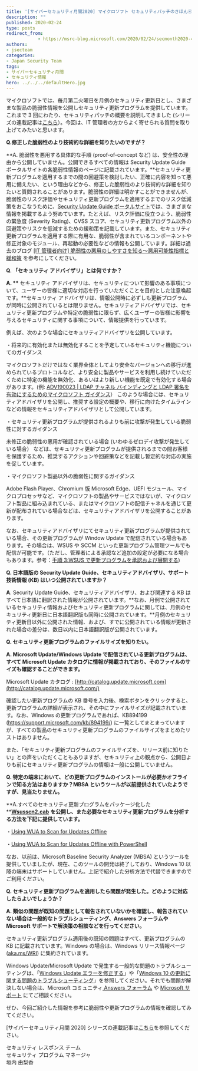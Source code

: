 ```yaml
---
title: '[サイバーセキュリティ月間2020] マイクロソフト セキュリティパッチのきほん④'
description: ""
published: 2020-02-24
type: posts
redirect_from:
            - https://msrc-blog.microsoft.com/2020/02/24/secmonth2020-4/
authors:
- jsecteam
categories:
- Japan Security Team
tags:
- サイバーセキュリティ月間
- セキュリティ情報
hero: ../../../defaultHero.jpg
---
```

マイクロソフトでは、毎月第二火曜日を月例のセキュリティ更新日とし、さまざまな製品の脆弱性情報を公開しセキュリティ更新プログラムを提供しています。これまで 3 回にわたり、セキュリティパッチの概要を説明してきました (シリーズの連載記事は[こちら](https://aka.ms/secmonth2020)）。今回は、IT 管理者の方からよく寄せられる質問を取り上げてみたいと思います。

**Q.修正した脆弱性のより技術的な詳細を知りたいのですが？**

**A. 脆弱性を悪用する具体的な手順 (proof-of-concept など) は、安全性の理由から公開していません。公開できるすべての情報は Security Update Guide ポータルサイトの各脆弱性情報のページに記載されています。**セキュリティ更新プログラムを適用するまでの間の回避策を検討したい、正確に内容を知って悪用に備えたい、という理由などから、修正した脆弱性のより技術的な詳細を知りたいと質問されることがあります。脆弱性の詳細は明かすことができませんが、脆弱性のリスク評価やセキュリティ更新プログラムを適用するまでのリスク低減策をおこなうために、[Security Update Guide ポータルサイト](https://portal.msrc.microsoft.com/en-us/security-guidance)では、さまざまな情報を掲載するよう努めています。たとえば、リスク評価に役立つよう、脆弱性の緊急度 (Severity Rating)、CVSS スコア、セキュリティ更新プログラム以外の回避策やリスクを低減するための緩和策を記載しています。また、セキュリティ更新プログラムを適用する際に有用な、脆弱性が含まれているコンポーネントや修正対象のモジュール、再起動の必要性などの情報も公開しています。詳細は過去のブログ [\[IT 管理者向け\] 脆弱性の悪用のしやすさを知る～悪用可能性指標と緩和策](https://msrc-blog.microsoft.com/2020/01/09/exploitabilityindex/) を参考にしてください。

**Q. 「セキュリティ アドバイザリ」とは何ですか？**

**A. ​\*\*** セキュリティ アドバイザリは、セキュリティについて影響のある事項について、ユーザーの皆様に適切な対応を行っていただくことを目的とした注意喚起です。\*\*セキュリティ アドバイザリは、情報公開時に必ずしも更新プログラムが同時に公開されているとは限りません。セキュリティアドバイザリでは、セキュリティ更新プログラムや特定の脆弱性に限らず、広くユーザーの皆様に影響を与えるセキュリティに関する事項について、情報提供を行っています。

例えば、次のような場合にセキュリティアドバイザリを公開しています。

・将来的に有効化または無効化することを予定しているセキュリティ機能についてのガイダンス

マイクロソフトだけではなく業界全体としてより安全なバージョンへの移行が進められているプロトコルなど、より安全に製品やサービスを利用し続けていただくために特定の機能を無効化、あるいはより新しい機能を既定で有効化する場合があります。(例: [ADV190023 | LDAP チャネル バインディングと LDAP 署名を有効にするためのマイクロソフト ガイダンス](https://portal.msrc.microsoft.com/ja-JP/security-guidance/advisory/ADV190023)） このような場合には、セキュリティアドバイザリを公開し、推奨する設定の概要や、移行に向けたタイムラインなどの情報をセキュリティアドバイザリとして公開しています。

・セキュリティ更新プログラムが提供されるよりも前に攻撃が発生している脆弱性に対するガイダンス

未修正の脆弱性の悪用が確認されている場合 (いわゆるゼロデイ攻撃が発生している場合） などは、セキュリティ更新プログラムが提供されるまでの間お客様を保護するため、推奨するアクションや回避策などを記載し暫定的な対応の実施を促しています。

・マイクロソフト製品以外の脆弱性に関するガイダンス

Adobe Flash Player、Chromium 版 Microsoft Edge、UEFI モジュール、マイクロプロセッサなど、マイクロソフトの製品やサービスではないが、マイクロソフト製品に組み込まれている、またはマイクロソフトの配信チャネルを通じて更新が配布されている場合などは、セキュリティアドバイザリを公開することがあります。

なお、セキュリティアドバイザリにてセキュリティ更新プログラムが提供されている場合、その更新プログラムが Window Update で配信されている場合もあります。その場合は、WSUS や SCCM といった更新プログラム管理ツールでも配信が可能です。（ただし、管理者による承認など追加の設定が必要になる場合もあります。参考：[手順 3:WSUS で更新プログラムを承認および展開する](https://docs.microsoft.com/ja-jp/windows-server/administration/windows-server-update-services/deploy/3-approve-and-deploy-updates-in-wsus))

**Q. 日本語版の Security Update Guide、セキュリティアドバイザリ、サポート技術情報 (KB) はいつ公開されていますか？**

**A**. Security Update Guide、セキュリティアドバイザリ、および関連する KB はすべて日本語に翻訳された情報が公開されています。**なお、月例で公開されているセキュリティ情報およびセキュリティ更新プログラムに関しては、月例のセキュリティ更新日に日本語翻訳版も同時に公開されています。**月例のセキュリティ更新日以外に公開された情報、および、すでに公開されている情報が更新された場合の差分は、数日以内に日本語翻訳版が公開されています。

**Q. セキュリティ更新プログラムのファイルサイズを知りたい。**

**A. Microsoft Update/Windows Update で配信されている更新プログラムは、すべて Microsoft Update カタログに情報が掲載されており、そのファイルのサイズも確認することができます。**

Microsoft Update カタログ : [http://catalog.update.microsoft.com](http://catalog.update.microsoft.com/)

確認したい更新プログラムの KB 番号を入力後、検索ボタンをクリックすると、更新プログラムの詳細が表示され、その中にファイルサイズが記載されています。なお、Windows の更新プログラムであれば、KB894199 (<https://support.microsoft.com/kb/894199/>) に一覧としてまとまっていますが、すべての製品のセキュリティ更新プログラムのファイルサイズをまとめたリストはありません。

また、「セキュリティ更新プログラムのファイルサイズを、リリース前に知りたい」との声をいただくこともありますが、セキュリティ上の観点から、公開日よりも前にセキュリティ更新プログラムの情報は一般に公開していません。

**Q. 特定の端末において、どの更新プログラムのインストールが必要かオフラインで知る方法はありますか？MBSA というツールが以前提供されていたようですが、見当たりません。**

**A.すべてのセキュリティ更新プログラムをパッケージ化した **[**Wsusscn2.cab**](http://download.windowsupdate.com/microsoftupdate/v6/wsusscan/wsusscn2.cab) **を公開し、また必要なセキュリティ更新プログラムを分析する方法を下記に提供しています。**

・[Using WUA to Scan for Updates Offline](https://docs.microsoft.com/en-us/windows/win32/wua_sdk/using-wua-to-scan-for-updates-offline)

・[Using WUA to Scan for Updates Offline with PowerShell](https://gallery.technet.microsoft.com/Using-WUA-to-Scan-for-f7e5e0be)

なお、以前は、Microsoft Baseline Security Analyzer (MBSA) というツールを提供していましたが、現在、このツールの開発は終了しており、Windows 10 以降の端末はサポートしていません。上記で紹介した分析方法で代替できますのでご利用ください。

**Q. セキュリティ更新プログラムを適用したら問題が発生した。どのように対応したらよいでしょうか？**

**A. 類似の問題が既知の問題として報告されていないかを確認し、報告されていない場合は一般的なトラブルシューティング、Answers フォーラムや Microsoft サポートで解決策の相談などを行ってください。**

セキュリティ更新プログラム適用後の既知の問題はすべて、更新プログラムの KB に記載されています。Windows の場合は、Windows リリース情報ページ ([aka.ms/WRI](https://docs.microsoft.com/en-us/windows/release-information/)) に集約されています。

Windows Update/Microsoft Update で発生する一般的な問題のトラブルシューティングは、「[Windows Update エラーを修正する](https://support.microsoft.com/ja-jp/help/10164/fix-windows-update-errors)」や「[Windows 10 の更新に関する問題のトラブルシューティング](https://support.microsoft.com/ja-jp/help/4089834?ocid=20SMC10164Windows10)」を参照してください。それでも問題が解決しない場合は、Microsoft コミュニティ[ Answers フォーラム](https://answers.microsoft.com/ja-jp) や [Microsoft サポート](https://support.microsoft.com/ja-jp/contactus/) にてご相談ください。

ぜひ、今回ご紹介した情報を参考に脆弱性や更新プログラムの情報を確認してみてください。

\[サイバーセキュリティ月間 2020] シリーズの連載記事は[こちら](https://aka.ms/secmonth2020)を参照してください。

セキュリティ レスポンス チーム  
セキュリティ プログラム マネージャ  
垣内 由梨香

<!-- wp:paragraph -->

<!-- /wp:paragraph -->
